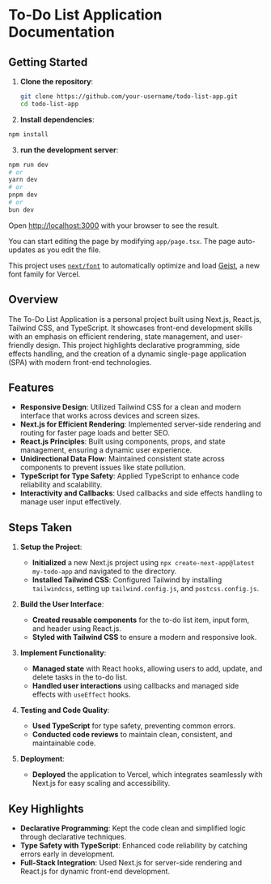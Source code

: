 # To-Do List Application Documentation

## Getting Started

1. **Clone the repository**:
   ```bash
   git clone https://github.com/your-username/todo-list-app.git
   cd todo-list-app
   ```

2. **Install dependencies**:
```bash
npm install
```

3. **run the development server**:
```bash
npm run dev
# or
yarn dev
# or
pnpm dev
# or
bun dev
```

Open [http://localhost:3000](http://localhost:3000) with your browser to see the result.

You can start editing the page by modifying `app/page.tsx`. The page auto-updates as you edit the file.

This project uses [`next/font`](https://nextjs.org/docs/app/building-your-application/optimizing/fonts) to automatically optimize and load [Geist](https://vercel.com/font), a new font family for Vercel.



## Overview
The To-Do List Application is a personal project built using Next.js, React.js, Tailwind CSS, and TypeScript. It showcases front-end development skills with an emphasis on efficient rendering, state management, and user-friendly design. This project highlights declarative programming, side effects handling, and the creation of a dynamic single-page application (SPA) with modern front-end technologies.

## Features
- **Responsive Design**: Utilized Tailwind CSS for a clean and modern interface that works across devices and screen sizes.
- **Next.js for Efficient Rendering**: Implemented server-side rendering and routing for faster page loads and better SEO.
- **React.js Principles**: Built using components, props, and state management, ensuring a dynamic user experience.
- **Unidirectional Data Flow**: Maintained consistent state across components to prevent issues like state pollution.
- **TypeScript for Type Safety**: Applied TypeScript to enhance code reliability and scalability.
- **Interactivity and Callbacks**: Used callbacks and side effects handling to manage user input effectively.

## Steps Taken
1. **Setup the Project**:
   - **Initialized** a new Next.js project using `npx create-next-app@latest my-todo-app` and navigated to the directory.
   - **Installed Tailwind CSS**: Configured Tailwind by installing `tailwindcss`, setting up `tailwind.config.js`, and `postcss.config.js`.

2. **Build the User Interface**:
   - **Created reusable components** for the to-do list item, input form, and header using React.js.
   - **Styled with Tailwind CSS** to ensure a modern and responsive look.

3. **Implement Functionality**:
   - **Managed state** with React hooks, allowing users to add, update, and delete tasks in the to-do list.
   - **Handled user interactions** using callbacks and managed side effects with `useEffect` hooks.

4. **Testing and Code Quality**:
   - **Used TypeScript** for type safety, preventing common errors.
   - **Conducted code reviews** to maintain clean, consistent, and maintainable code.

5. **Deployment**:
   - **Deployed** the application to Vercel, which integrates seamlessly with Next.js for easy scaling and accessibility.

## Key Highlights
- **Declarative Programming**: Kept the code clean and simplified logic through declarative techniques.
- **Type Safety with TypeScript**: Enhanced code reliability by catching errors early in development.
- **Full-Stack Integration**: Used Next.js for server-side rendering and React.js for dynamic front-end development.

